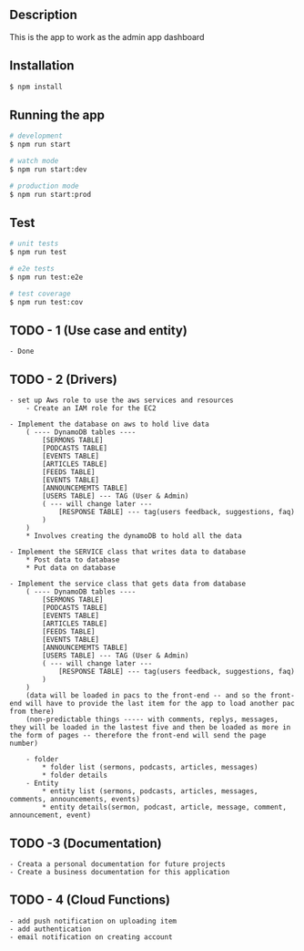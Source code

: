 ## Description

This is the app to work as the admin app dashboard

## Installation

```bash
$ npm install
```

## Running the app

```bash
# development
$ npm run start

# watch mode
$ npm run start:dev

# production mode
$ npm run start:prod
```

## Test

```bash
# unit tests
$ npm run test

# e2e tests
$ npm run test:e2e

# test coverage
$ npm run test:cov
```


## TODO - 1 (Use case and entity)
    - Done


## TODO - 2 (Drivers)
    - set up Aws role to use the aws services and resources
        - Create an IAM role for the EC2

    - Implement the database on aws to hold live data
        ( ---- DynamoDB tables ----
            [SERMONS TABLE]
            [PODCASTS TABLE]
            [EVENTS TABLE]
            [ARTICLES TABLE]
            [FEEDS TABLE]
            [EVENTS TABLE]
            [ANNOUNCEMEMTS TABLE]
            [USERS TABLE] --- TAG (User & Admin)
            ( --- will change later ---
                [RESPONSE TABLE] --- tag(users feedback, suggestions, faq)
            )
        ) 
        * Involves creating the dynamoDB to hold all the data

    - Implement the SERVICE class that writes data to database
        * Post data to database
        * Put data on database
    
    - Implement the service class that gets data from database
        ( ---- DynamoDB tables ----
            [SERMONS TABLE]
            [PODCASTS TABLE]
            [EVENTS TABLE]
            [ARTICLES TABLE]
            [FEEDS TABLE]
            [EVENTS TABLE]
            [ANNOUNCEMEMTS TABLE]
            [USERS TABLE] --- TAG (User & Admin)
            ( --- will change later ---
                [RESPONSE TABLE] --- tag(users feedback, suggestions, faq)
            )
        )
        (data will be loaded in pacs to the front-end -- and so the front-end will have to provide the last item for the app to load another pac from there)
        (non-predictable things ----- with comments, replys, messages, they will be loaded in the lastest five and then be loaded as more in the form of pages -- therefore the front-end will send the page number)

        - folder
            * folder list (sermons, podcasts, articles, messages)
            * folder details
        - Entity
            * entity list (sermons, podcasts, articles, messages, comments, announcements, events)
            * entity details(sermon, podcast, article, message, comment, announcement, event)

## TODO -3 (Documentation)
    - Creata a personal documentation for future projects
    - Create a business documentation for this application


## TODO - 4 (Cloud Functions)
    - add push notification on uploading item
    - add authentication
    - email notification on creating account